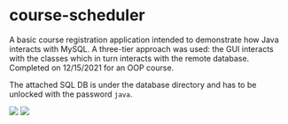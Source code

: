 # course-scheduler
A basic course registration application intended to demonstrate how Java interacts with MySQL. A three-tier approach was used: the GUI interacts with the classes which in turn interacts with the remote database. Completed on 12/15/2021 for an OOP course. 


The attached SQL DB is under the database directory and has to be unlocked with the password `java`.

![](https://i.imgur.com/yW1Kd87.png)
![](https://i.imgur.com/455smkF.png)
